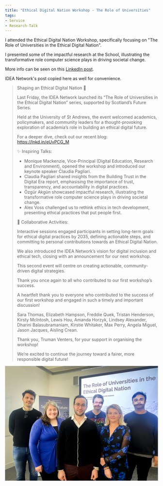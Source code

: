```yaml
---
title: "Ethical Digital Nation Workshop - The Role of Universities"
tags:
- Service
- Research-Talk
---
```


I attended the Ethical Digital Nation Workshop, specifically focusing on "The Role of Universities in the Ethical Digital Nation".

I presented some of the impactful research at the School, illustrating the transformative role computer science plays in driving societal change.

More info can be seen on this [LinkedIn post](https://www.linkedin.com/posts/the-idea-network-in-open-research_shaping-an-ethical-digital-nation-last-ugcPost-7258073302756134912-LDTW/?utm_source=share&utm_medium=member_desktop).

IDEA Network's post copied here as well for convenience.

> Shaping an Ethical Digital Nation 🌟
> 
> Last Friday, the IDEA Network launched its “The Role of Universities in the Ethical Digital Nation” series, supported by Scotland’s Future Series. 
> 
> Held at the University of St Andrews, the event welcomed academics, policymakers, and community leaders for a thought-provoking exploration of academia’s role in building an ethical digital future. 
> 
> For a deeper dive, check out our recent blog: https://lnkd.in/eUvPCG_M
> 
> ✨ Inspiring Talks:
> 
> - Monique Mackenzie, Vice-Principal (Digital Education, Research and Environment), opened the workshop and introduced our keynote speaker Claudia Pagliari. 
> - Claudia Pagliari shared insights from the Building Trust in the Digital Era report, emphasising the importance of trust, transparency, and accountability in digital practices.
> - Özgür Akgün showcased impactful research, illustrating the transformative role computer science plays in driving societal change.
> - Alex Voss challenged us to rethink ethics in tech development, presenting ethical practices that put people first.
> 
> 🙌 Collaborative Activities:
> 
> Interactive sessions engaged participants in setting long-term goals for ethical digital practices by 2035, defining actionable steps, and committing to personal contributions towards an Ethical Digital Nation.
> 
> We also introduced the IDEA Network’s vision for digital inclusion and ethical tech, closing with an announcement for our next workshop. 
> 
> This second event will centre on creating actionable, community-driven digital strategies.
> 
> Thank you once again to all who contributed to our first workshop’s success. 
> 
> A heartfelt thank you to everyone who contributed to the success of our first workshop and engaged in such a timely and important discussion!
> 
> Sara Thomas, Elizabeth Hampson, Freddie Quek, Tristan Henderson, Kirsty McIntosh, Lewis Hou, Amanda Horzyk, Lindsey Alexander, Dharini Balasubramaniam, Kirstie Whitaker, Max Perry, Angela Miguel, Jason Jacques, Aisling Crean.
> 
> Thank you, Truman Venters, for your support in organising the workshop!
> 
> We’re excited to continue the journey toward a fairer, more responsible digital future!

![Group photo](/files/actiities-media/1730459522337.jpg)

